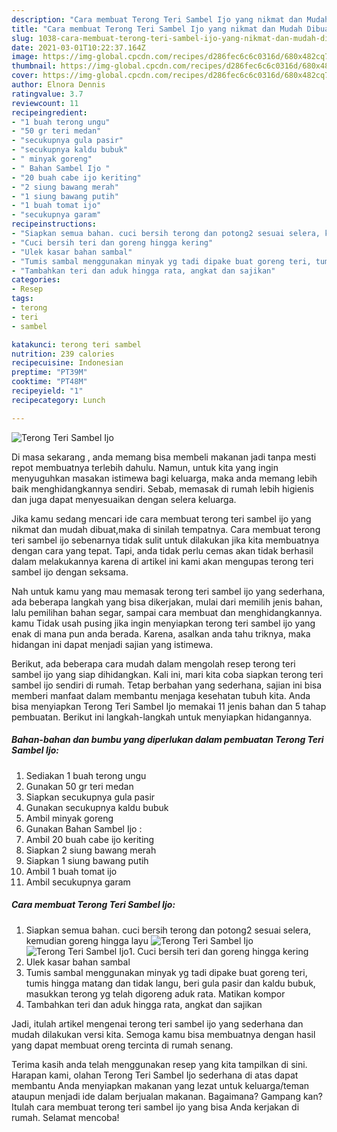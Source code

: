```yaml
---
description: "Cara membuat Terong Teri Sambel Ijo yang nikmat dan Mudah Dibuat"
title: "Cara membuat Terong Teri Sambel Ijo yang nikmat dan Mudah Dibuat"
slug: 1038-cara-membuat-terong-teri-sambel-ijo-yang-nikmat-dan-mudah-dibuat
date: 2021-03-01T10:22:37.164Z
image: https://img-global.cpcdn.com/recipes/d286fec6c6c0316d/680x482cq70/terong-teri-sambel-ijo-foto-resep-utama.jpg
thumbnail: https://img-global.cpcdn.com/recipes/d286fec6c6c0316d/680x482cq70/terong-teri-sambel-ijo-foto-resep-utama.jpg
cover: https://img-global.cpcdn.com/recipes/d286fec6c6c0316d/680x482cq70/terong-teri-sambel-ijo-foto-resep-utama.jpg
author: Elnora Dennis
ratingvalue: 3.7
reviewcount: 11
recipeingredient:
- "1 buah terong ungu"
- "50 gr teri medan"
- "secukupnya gula pasir"
- "secukupnya kaldu bubuk"
- " minyak goreng"
- " Bahan Sambel Ijo "
- "20 buah cabe ijo keriting"
- "2 siung bawang merah"
- "1 siung bawang putih"
- "1 buah tomat ijo"
- "secukupnya garam"
recipeinstructions:
- "Siapkan semua bahan. cuci bersih terong dan potong2 sesuai selera, kemudian goreng hingga layu"
- "Cuci bersih teri dan goreng hingga kering"
- "Ulek kasar bahan sambal"
- "Tumis sambal menggunakan minyak yg tadi dipake buat goreng teri, tumis hingga matang dan tidak langu, beri gula pasir dan kaldu bubuk, masukkan terong yg telah digoreng aduk rata. Matikan kompor"
- "Tambahkan teri dan aduk hingga rata, angkat dan sajikan"
categories:
- Resep
tags:
- terong
- teri
- sambel

katakunci: terong teri sambel 
nutrition: 239 calories
recipecuisine: Indonesian
preptime: "PT39M"
cooktime: "PT48M"
recipeyield: "1"
recipecategory: Lunch

---
```



![Terong Teri Sambel Ijo](https://img-global.cpcdn.com/recipes/d286fec6c6c0316d/680x482cq70/terong-teri-sambel-ijo-foto-resep-utama.jpg)

Di masa  sekarang , anda memang bisa membeli makanan jadi tanpa mesti repot membuatnya terlebih dahulu. Namun, untuk kita yang ingin menyuguhkan masakan istimewa bagi keluarga, maka anda memang lebih baik menghidangkannya sendiri. Sebab, memasak di rumah lebih higienis dan juga dapat menyesuaikan dengan selera keluarga.

Jika kamu sedang mencari ide cara membuat terong teri sambel ijo yang nikmat dan mudah dibuat,maka di sinilah tempatnya. Cara membuat terong teri sambel ijo  sebenarnya tidak sulit untuk dilakukan jika kita membuatnya dengan cara yang tepat. Tapi, anda tidak perlu cemas akan tidak berhasil dalam melakukannya 
karena di artikel ini kami akan mengupas terong teri sambel ijo dengan seksama.  



Nah untuk kamu yang mau memasak terong teri sambel ijo yang sederhana, ada beberapa langkah yang bisa dikerjakan, mulai dari memilih jenis bahan, lalu pemilihan bahan segar, sampai cara membuat dan menghidangkannya. kamu Tidak usah pusing jika ingin menyiapkan terong teri sambel ijo yang enak di mana pun anda berada. Karena, asalkan anda  tahu triknya, maka hidangan ini dapat menjadi sajian yang istimewa.

Berikut, ada beberapa cara mudah dalam mengolah resep terong teri sambel ijo yang siap dihidangkan. Kali ini, mari kita coba siapkan terong teri sambel ijo sendiri di rumah. Tetap berbahan yang sederhana, sajian ini bisa memberi manfaat dalam membantu menjaga kesehatan tubuh kita. Anda bisa menyiapkan Terong Teri Sambel Ijo memakai 11 jenis bahan dan 5 tahap pembuatan. Berikut ini langkah-langkah untuk menyiapkan hidangannya.

<!--inarticleads1-->

##### Bahan-bahan dan bumbu yang diperlukan dalam pembuatan Terong Teri Sambel Ijo:

1. Sediakan 1 buah terong ungu
1. Gunakan 50 gr teri medan
1. Siapkan secukupnya gula pasir
1. Gunakan secukupnya kaldu bubuk
1. Ambil  minyak goreng
1. Gunakan  Bahan Sambel Ijo :
1. Ambil 20 buah cabe ijo keriting
1. Siapkan 2 siung bawang merah
1. Siapkan 1 siung bawang putih
1. Ambil 1 buah tomat ijo
1. Ambil secukupnya garam




<!--inarticleads2-->

##### Cara membuat Terong Teri Sambel Ijo:

1. Siapkan semua bahan. cuci bersih terong dan potong2 sesuai selera, kemudian goreng hingga layu
<img src="https://img-global.cpcdn.com/steps/75e964cc06b49ee4/160x128cq70/terong-teri-sambel-ijo-langkah-memasak-1-foto.jpg" alt="Terong Teri Sambel Ijo"><img src="https://img-global.cpcdn.com/steps/0769bc8fccb036df/160x128cq70/terong-teri-sambel-ijo-langkah-memasak-1-foto.jpg" alt="Terong Teri Sambel Ijo">1. Cuci bersih teri dan goreng hingga kering
1. Ulek kasar bahan sambal
1. Tumis sambal menggunakan minyak yg tadi dipake buat goreng teri, tumis hingga matang dan tidak langu, beri gula pasir dan kaldu bubuk, masukkan terong yg telah digoreng aduk rata. Matikan kompor
1. Tambahkan teri dan aduk hingga rata, angkat dan sajikan




Jadi, itulah artikel mengenai  terong teri sambel ijo  yang sederhana dan mudah dilakukan versi kita. Semoga kamu bisa membuatnya dengan hasil yang dapat membuat oreng tercinta di rumah senang. 

Terima kasih anda telah menggunakan resep yang kita tampilkan di sini. Harapan kami, olahan  Terong Teri Sambel Ijo sederhana di atas dapat membantu Anda menyiapkan makanan yang lezat untuk keluarga/teman ataupun menjadi ide dalam berjualan makanan. Bagaimana? Gampang kan? Itulah cara membuat terong teri sambel ijo yang bisa Anda kerjakan di rumah. Selamat mencoba!

